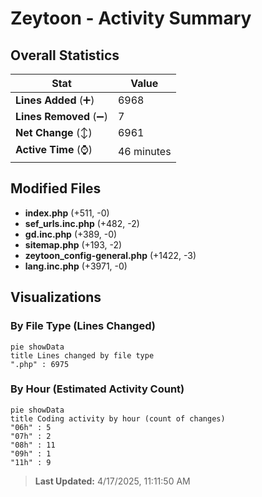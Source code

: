 # Zeytoon - Activity Summary 

## Overall Statistics

| Stat                   | Value                                                             |
| ---------------------- | ----------------------------------------------------------------- |
| **Lines Added** (➕)   | 6968                                          |
| **Lines Removed** (➖) | 7                                        |
| **Net Change** (↕)    | 6961                |
| **Active Time** (⌚)   | 46 minutes |


## Modified Files
- **index.php** (+511, -0)
- **sef_urls.inc.php** (+482, -2)
- **gd.inc.php** (+389, -0)
- **sitemap.php** (+193, -2)
- **zeytoon_config-general.php** (+1422, -3)
- **lang.inc.php** (+3971, -0)

## Visualizations

### By File Type (Lines Changed)

```mermaid
pie showData
title Lines changed by file type
".php" : 6975
```

### By Hour (Estimated Activity Count)

```mermaid
pie showData
title Coding activity by hour (count of changes)
"06h" : 5
"07h" : 2
"08h" : 11
"09h" : 1
"11h" : 9
```


> **Last Updated:** 4/17/2025, 11:11:50 AM